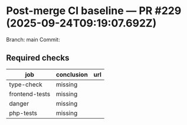 # Post-merge CI baseline — PR #229 (2025-09-24T09:19:07.692Z)

Branch: main
Commit: 

## Required checks
| job | conclusion | url |
| --- | --- | --- |
| type-check | missing |  |
| frontend-tests | missing |  |
| danger | missing |  |
| php-tests | missing |  |

